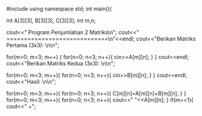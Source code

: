 #include <iostream>
using namespace std;
int main(){
  
  int A[3][3], B[3][3], C[3][3];
  int m,n; 
  
  cout<<"      Program Penjumlahan 2 Matriks\n";
  cout<<"      =============================\n"<<endl;
  cout<<"Berikan Matriks Pertama (3x3): \n\n";
  
  for(m=0; m<3; m++) {
  	for(n=0; n<3; n++){
            cin>>A[m][n];
        }
  }
  cout<<endl;
  cout<<"Berikan Matriks Kedua (3x3): \n\n";
  
  for(m=0; m<3; m++){
        for(n=0; n<3; n++){
            cin>>B[m][n];
        }
  }
  cout<<endl;
  cout<<"Hasil: \n\n";
    
  for(m=0; m<3; m++){
        for(n=0; n<3; n++){
            C[m][n]=A[m][n]+B[m][n];
        }
  }
 for(m=0; m<3; m++){
        for(n=0; n<3; n++){
            cout<<" "<<A[m][n];
 }
        if(m==1){
            cout<<" +";
